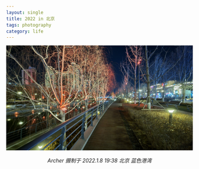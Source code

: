 ```yaml
---
layout: single
title: 2022 in 北京
tags: photography
category: life
---
```


![](/assets/blog-images/2022-01-20/20220108_193853.jpg)

<p style="text-align: center;font-style: italic;">Archer 摄制于 2022.1.8 19:38 北京 蓝色港湾 </p>

<!-- more -->

